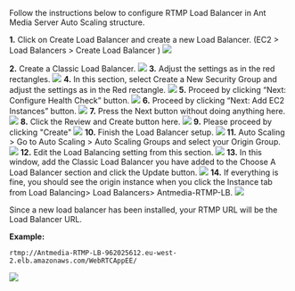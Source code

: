 Follow the instructions below to configure RTMP Load Balancer in Ant Media Server Auto Scaling structure.

**1.** Click on Create Load Balancer and create a new Load Balancer. (EC2 > Load Balancers > Create Load Balancer )
![](images/aws-rtmp-2.png)

**2.** Create a Classic Load Balancer.
![](images/aws-rtmp-3.png)
**3.** Adjust the settings as in the red rectangles.
![](images/aws-rtmp-4.png)
**4.** In this section, select Create a New Security Group and adjust the settings as in the Red rectangle.
![](images/aws-rtmp-5.png)
**5.** Proceed by clicking “Next: Configure Health Check” button.
![](images/aws-rtmp-6.png)
**6.** Proceed by clicking “Next: Add EC2 Instances” button.
![](images/aws-rtmp-7.png)
**7.** Press the Next button without doing anything here.
![](images/aws-rtmp-8.png)
**8.** Click the Review and Create button here.
![](images/aws-rtmp-9.png)
**9.** Please proceed by clicking "Create"
![](images/aws-rtmp-10.png)
**10.** Finish the Load Balancer setup.
![](images/aws-rtmp-11.png)
**11.** Auto Scaling > Go to Auto Scaling > Auto Scaling Groups and select your Origin Group.
![](images/aws-rtmp-13.png)
**12.** Edit the Load Balancing setting from this section.
![](images/aws-rtmp-14.png)
**13.** In this window, add the Classic Load Balancer you have added to the Choose A Load Balancer section and click the Update button.
![](images/aws-rtmp-15.png)
**14.** If everything is fine, you should see the origin instance when you click the Instance tab from Load Balancing> Load Balancers> Antmedia-RTMP-LB.
![](images/aws-rtmp-16-1.png)

Since a new load balancer has been installed, your RTMP URL will be the Load Balancer URL.

**Example:**
```
rtmp://Antmedia-RTMP-LB-962025612.eu-west-2.elb.amazonaws.com/WebRTCAppEE/
```
![](images/aws-rtmp-url.png)